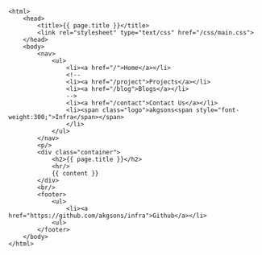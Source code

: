 <!DOCTYPE html>
	<html>
		<head>
			<title>{{ page.title }}</title>
			<link rel="stylesheet" type="text/css" href="/css/main.css">
		</head>
		<body>
			<nav>
	    		<ul>					
	        		<li><a href="/">Home</a></li>
					<!--
					<li><a href="/project">Projects</a></li>
					<li><a href="/blog">Blogs</a></li>
					-->	
		        	<li><a href="/contact">Contact Us</a></li>
					<li><span class="logo">akgsons<span style="font-weight:300;">Infra</span></span>
					</li>					
	    		</ul>
			</nav>
			<p/>
			<div class="container">		
				<h2>{{ page.title }}</h2>	
				<hr/>											
				{{ content }}						
			</div>
			<br/>
			<footer>
				<ul>
					<li><a href="https://github.com/akgsons/infra">Github</a></li>
				<ul>
			</footer>
		</body>
	</html>
